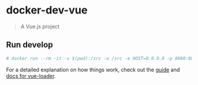 # docker-dev-vue

> A Vue.js project

## Run develop

```bash
# docker run --rm -it -v $(pwd):/src -w /src -e HOST=0.0.0.0 -p 8080:8080 node:8.9.4 bash -c "npm install && npm run dev"
```

For a detailed explanation on how things work, check out the [guide](http://vuejs-templates.github.io/webpack/) and [docs for vue-loader](http://vuejs.github.io/vue-loader).
